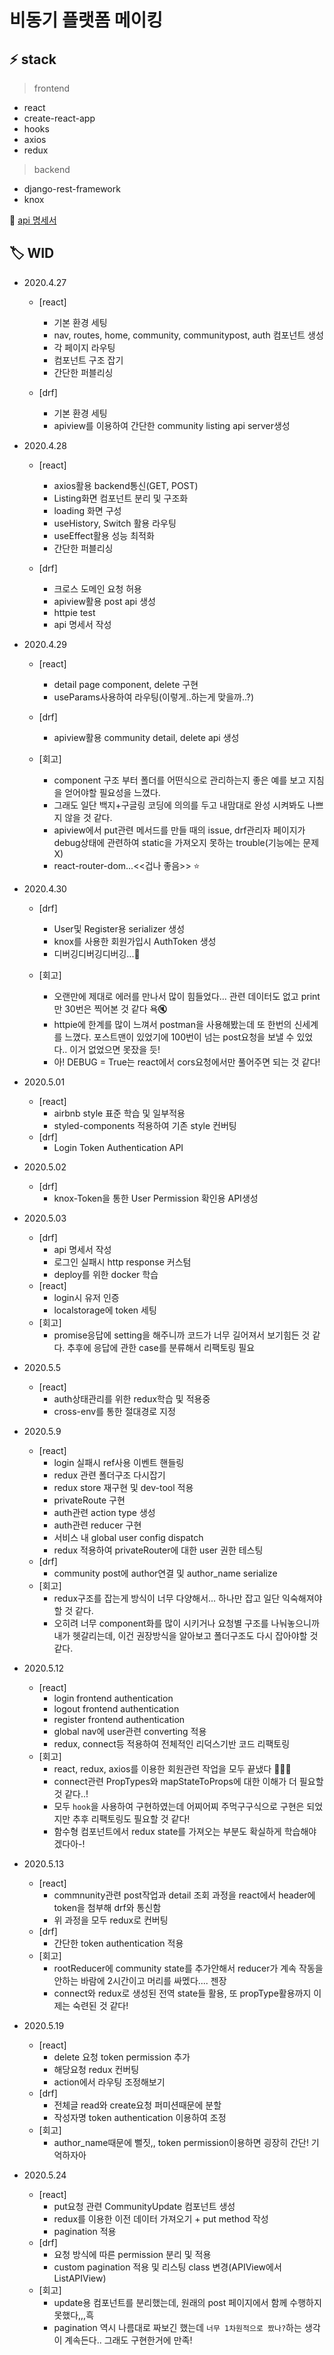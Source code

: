 # 비동기 플랫폼 메이킹

## :zap: stack 
> frontend
- react
- create-react-app
- hooks
- axios
- redux

> backend
- django-rest-framework
- knox

:memo: [api 명세서](https://github.com/Tedhoon/AsyncPlatform/tree/master/backend)


## :label: WID 

- 2020.4.27
    - [react]
        - 기본 환경 세팅
        - nav, routes, home, community, communitypost, auth 컴포넌트 생성 
        - 각 페이지 라우팅
        - 컴포넌트 구조 잡기
        - 간단한 퍼블리싱

    - [drf]
        - 기본 환경 세팅
        - apiview를 이용하여 간단한 community listing api server생성
 
- 2020.4.28
    - [react]
        - axios활용 backend통신(GET, POST)
        - Listing화면 컴포넌트 분리 및 구조화 
        - loading 화면 구성
        - useHistory, Switch 활용 라우팅
        - useEffect활용 성능 최적화
        - 간단한 퍼블리싱

    - [drf]
        - 크로스 도메인 요청 허용
        - apiview활용 post api 생성
        - httpie test
        - api 명세서 작성
 
 - 2020.4.29
    - [react]
        - detail page component, delete 구현
        - useParams사용하여 라우팅(이렇게..하는게 맞을까..?)  
    - [drf]
        - apiview활용 community detail, delete api 생성

    - [회고]
        - component 구조 부터 폴더를 어떤식으로 관리하는지 좋은 예를 보고 지침을 얻어야할 필요성을 느꼈다.
        - 그래도 일단 백지+구글링 코딩에 의의를 두고 내맘대로 완성 시켜봐도 나쁘지 않을 것 같다.
        - apiview에서 put관련 메서드를 만들 때의 issue, drf관리자 페이지가 debug상태에 관련하여 static을 가져오지 못하는 trouble(기능에는 문제 X)
        - react-router-dom...<<겁나 좋음>> :star:
        
- 2020.4.30
    - [drf]
        - User및 Register용 serializer 생성
        - knox를 사용한 회원가입시 AuthToken 생성
        - 디버깅디버깅디버깅...:bug:

    - [회고]
        - 오랜만에 제대로 에러를 만나서 많이 힘들었다... 관련 데이터도 없고 print만 30번은 찍어본 것 같다 욕:mute:
        - httpie에 한계를 많이 느껴서 postman을 사용해봤는데 또 한번의 신세계를 느꼈다. 포스트맨이 있었기에 100번이 넘는 post요청을 보낼 수 있었다.. 이거 없었으면 못잤을 듯!
        - 아! DEBUG = True는 react에서 cors요청에서만 풀어주면 되는 것 같다!

- 2020.5.01
    - [react]
        - airbnb style 표준 학습 및 일부적용
        - styled-components 적용하여 기존 style 컨버팅
    - [drf]
        - Login Token Authentication API

- 2020.5.02
    - [drf]
        - knox-Token을 통한 User Permission 확인용 API생성

- 2020.5.03
    - [drf]
        - api 명세서 작성
        - 로그인 실패시 http response 커스텀
        - deploy를 위한 docker 학습
    - [react]
        - login시 유저 인증
        - localstorage에 token 세팅
    - [회고]
        - promise응답에 setting을 해주니까 코드가 너무 길어져서 보기힘든 것 같다. 추후에 응답에 관한 case를 분류해서 리팩토링 필요 

- 2020.5.5
    - [react]
        - auth상태관리를 위한 redux학습 및 적용중
        - cross-env를 통한 절대경로 지정

- 2020.5.9
    - [react]
        - login 실패시 ref사용 이벤트 핸들링
        - redux 관련 폴더구조 다시잡기
        - redux store 재구현 및 dev-tool 적용
        - privateRoute 구현
        - auth관련 action type 생성
        - auth관련 reducer 구현
        - 서비스 내 global user config dispatch
        - redux 적용하여 privateRouter에 대한 user 권한 테스팅 
    - [drf]
        - community post에 author연결 및 author_name serialize
    - [회고]
        - redux구조를 잡는게 방식이 너무 다양해서... 하나만 잡고 일단 익숙해져야 할 것 같다.
        - 오히려 너무 component화를 많이 시키거나 요청별 구조를 나눠놓으니까 내가 헷갈리는데, 이건 권장방식을 알아보고 폴더구조도 다시 잡아야할 것 같다.

- 2020.5.12
    - [react]
        - login frontend authentication
        - logout frontend authentication
        - register frontend authentication
        - global nav에 user관련 converting 적용
        - redux, connect등 적용하여 전체적인 리덕스기반 코드 리팩토링
    - [회고]
        - react, redux, axios를 이용한 회원관련 작업을 모두 끝냈다 👏👏👏
        - connect관련 PropTypes와 mapStateToProps에 대한 이해가 더 필요할 것 같다..!
        - 모두 `hook`을 사용하여 구현하였는데 어찌어찌 주먹구구식으로 구현은 되었지만 추후 리팩토링도 필요할 것 같다!
        - 함수형 컴포넌트에서 redux state를 가져오는 부분도 확실하게 학습해야겠다아-!

- 2020.5.13
    - [react]
        - commnunity관련 post작업과 detail 조회 과정을 react에서 header에 token을 첨부해 drf와 통신함
        - 위 과정을 모두 redux로 컨버팅
    - [drf]
        - 간단한 token authentication 적용
    - [회고]
        - rootReducer에 community state를 추가안해서 reducer가 계속 작동을 안하는 바람에 2시간이고 머리를 싸멨다.... 젠장
        - connect와 redux로 생성된 전역 state들 활용, 또 propType활용까지 이제는 숙련된 것 같다! 

- 2020.5.19
    - [react]
        - delete 요청 token permission 추가
        - 해당요청 redux 컨버팅
        - action에서 라우팅 조정해보기
    - [drf]
        - 전체글 read와 create요청 퍼미션때문에 분할
        - 작성자명 token authentication 이용하여 조정
    - [회고]
        - author_name때문에 뻘짓,, token permission이용하면 굉장히 간단! 기억하자아

- 2020.5.24
    - [react]
        - put요청 관련 CommunityUpdate 컴포넌트 생성
        - redux를 이용한 이전 데이터 가져오기 + put method 작성
        - pagination 적용
    - [drf]
        - 요청 방식에 따른 permission 분리 및 적용
        - custom pagination 적용 및 리스팅 class 변경(APIView에서 ListAPIView)  
    - [회고]
        - update용 컴포넌트를 분리했는데, 원래의 post 페이지에서 함께 수행하지 못했다,,,흑
        - pagination 역시 나름대로 짜보긴 했는데 `너무 1차원적으로 짰나?`하는 생각이 계속든다.. 그래도 구현한거에 만족! 
